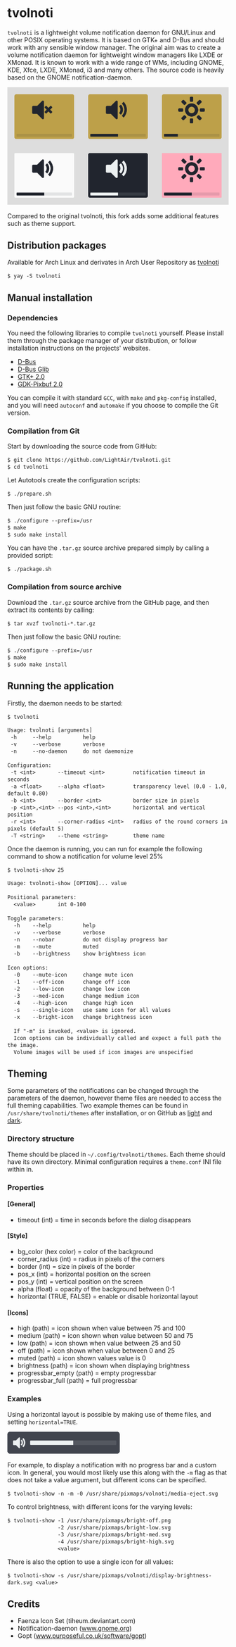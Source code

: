 # tvolnoti


`tvolnoti` is a lightweight volume notification daemon for GNU/Linux and other POSIX operating systems. It is based on GTK+ and D-Bus and should work with any sensible window manager. The original aim was to create a volume notification daemon for lightweight window managers like LXDE or XMonad. It is known to work with a wide range of WMs, including GNOME, KDE, Xfce, LXDE, XMonad, i3 and many others. The source code is heavily based on the GNOME notification-daemon.

![tvolnoti-preview](img/montage.png)

Compared to the original tvolnoti, this fork adds some additional features such as theme support.


## Distribution packages


 Available for Arch Linux and derivates in Arch User Repository as [tvolnoti](https://aur.archlinux.org/packages/tvolnoti)

 ```
 $ yay -S tvolnoti
 ```

## Manual installation 

### Dependencies

You need the following libraries to compile `tvolnoti` yourself. Please
install them through the package manager of your distribution, or follow
installation instructions on the projects' websites.

 - [D-Bus](http://dbus.freedesktop.org)
 - [D-Bus Glib](http://dbus.freedesktop.org/releases/dbus-glib)
 - [GTK+ 2.0](http://www.gtk.org)
 - [GDK-Pixbuf 2.0](http://www.gtk.org)

You can compile it with standard `GCC`, with `make` and `pkg-config`
installed, and you will need `autoconf` and `automake` if you choose
to compile the Git version.

### Compilation from Git

Start by downloading the source code from GitHub:

```
$ git clone https://github.com/LightAir/tvolnoti.git
$ cd tvolnoti
```

Let Autotools create the configuration scripts:

```
$ ./prepare.sh
```

Then just follow the basic GNU routine:

```
$ ./configure --prefix=/usr
$ make
$ sudo make install
```

You can have the `.tar.gz` source archive prepared simply by calling
a provided script:

```
$ ./package.sh
```

### Compilation from source archive


Download the `.tar.gz` source archive from the GitHub page, and then extract its contents by calling:

```
$ tar xvzf tvolnoti-*.tar.gz
```

Then just follow the basic GNU routine:

```
$ ./configure --prefix=/usr
$ make
$ sudo make install
```

## Running the application


Firstly, the daemon needs to be started:

```
$ tvolnoti
```

```
Usage: tvolnoti [arguments]
 -h		--help			help
 -v		--verbose		verbose
 -n		--no-daemon		do not daemonize

Configuration:
 -t <int>       --timeout <int>         notification timeout in seconds
 -a <float>	    --alpha <float>		    transparency level (0.0 - 1.0, default 0.80)
 -b <int>	    --border <int>		    border size in pixels
 -p <int>,<int>	--pos <int>,<int>		horizontal and vertical position
 -r <int>	    --corner-radius <int>   radius of the round corners in pixels (default 5)
 -T <string>	--theme <string>	    theme name
```

Once the daemon is running, you can run for example the following command to show a notification for volume level 25%

```
$ tvolnoti-show 25
```
```
Usage: tvolnoti-show [OPTION]... value

Positional parameters:
  <value>		int 0-100

Toggle parameters:
  -h	--help		    help
  -v	--verbose	    verbose
  -n	--nobar		    do not display progress bar
  -m	--mute		    muted
  -b	--brightness	show brightness icon

Icon options:
  -0	--mute-icon	    change mute icon
  -1	--off-icon  	change off icon
  -2	--low-icon  	change low icon
  -3	--med-icon  	change medium icon
  -4	--high-icon	    change high icon
  -s	--single-icon	use same icon for all values
  -x	--bright-icon	change brightness icon

  If "-m" is invoked, <value> is ignored.
  Icon options can be individually called and expect a full path the the image.
  Volume images will be used if icon images are unspecified
```

## Theming

Some parameters of the notifications can be changed through the
parameters of the daemon, however theme files are needed to access the full theming capabilities. Two example themes can be found in `/usr/share/tvolnoti/themes` after installation, or on GitHub as [light](res/themes/light/theme.conf) and [dark](res/themes/dark/theme.conf).

### Directory structure

Theme should be placed in `~/.config/tvolnoti/themes`. Each theme should have its own directory. Minimal configuration requires a `theme.conf` INI file within in.

### Properties

#### [General]
  * timeout (int) = time in seconds before the dialog disappears

#### [Style]
  * bg_color (hex color) = color of the background
  * corner_radius (int) = radius in pixels of the corners
  * border (int) = size in pixels of the border
  * pos_x (int) = horizontal position on the screen
  * pos_y (int) = vertical position on the screen
  * alpha (float) = opacity of the background between 0-1
  * horizontal (TRUE, FALSE) = enable or disable horizontal layout

#### [Icons]
  * high (path) = icon shown when value between 75 and 100
  * medium (path) = icon shown when value between 50 and 75
  * low (path) = icon shown when value between 25 and 50
  * off (path) = icon shown when value between 0 and 25
  * muted (path) = icon shown values value is 0
  * brightness (path) = icon shown when displaying brightness
  * progressbar_empty (path) = empty progressbar
  * progressbar_full (path) = full progressbar

### Examples

Using a horizontal layout is possible by making use of theme files, and setting `horizontal=TRUE`.

![tvolnoti-preview](img/horizontal.png)

For example, to display a notification with no progress bar and a custom icon. In general, you would most likely use this along with the `-m` flag as that does not take a value argument, but different icons can be specified.

```
$ tvolnoti-show -n -m -0 /usr/share/pixmaps/volnoti/media-eject.svg
```



To control brightness, with different icons for the varying levels:

```
$ tvolnoti-show -1 /usr/share/pixmaps/bright-off.png
                -2 /usr/share/pixmaps/bright-low.svg
                -3 /usr/share/pixmaps/bright-med.svg
                -4 /usr/share/pixmaps/bright-high.svg
                <value>
```

There is also the option to use a single icon for all values:

```
$ tvolnoti-show -s /usr/share/pixmaps/volnoti/display-brightness-dark.svg <value>
```


## Credits


 - Faenza Icon Set (tiheum.deviantart.com)
 - Notification-daemon (www.gnome.org)
 - Gopt (www.purposeful.co.uk/software/gopt)
